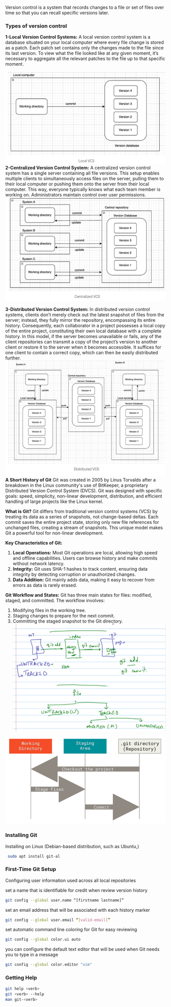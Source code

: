 Version control is a system that records changes to a file or set of files over time so that you can recall specific versions later.

### Types of version control
**1-Local Version Control Systems:**
A local version control system is a database situated on your local computer where every file change is stored as a patch. Each patch set contains only the changes made to the file since its last version. To view what the file looked like at any given moment, it’s necessary to aggregate all the relevant patches to the file up to that specific moment.

![screen](./images/1.1.png)
**2-Centralized Version Control System:**
A centralized version control system has a single server containing all file versions. This setup enables multiple clients to simultaneously access files on the server, pulling them to their local computer or pushing them onto the server from their local computer. This way, everyone typically knows what each team member is working on. Administrators maintain control over user permissions.
![screen](./images/1.2.png)

**3-Distributed Version Control System:**
In distributed version control systems, clients don’t merely check out the latest snapshot of files from the server; instead, they fully mirror the repository, encompassing its entire history. Consequently, each collaborator in a project possesses a local copy of the entire project, constituting their own local database with a complete history. In this model, if the server becomes unavailable or fails, any of the client repositories can transmit a copy of the project’s version to another client or restore it to the server when it becomes accessible. It suffices for one client to contain a correct copy, which can then be easily distributed further.
![screen](./images/1.3.png)
**A Short History of Git**
Git was created in 2005 by Linus Torvalds after a breakdown in the Linux community's use of BitKeeper, a proprietary Distributed Version Control System (DVCS). Git was designed with specific goals: speed, simplicity, non-linear development, distribution, and efficient handling of large projects like the Linux kernel.

**What is Git?**
Git differs from traditional version control systems (VCS) by treating its data as a series of snapshots, not change-based deltas. Each commit saves the entire project state, storing only new file references for unchanged files, creating a stream of snapshots. This unique model makes Git a powerful tool for non-linear development.


**Key Characteristics of Git:**
1. **Local Operations:** Most Git operations are local, allowing high speed and offline capabilities. Users can browse history and make commits without network latency.
2. **Integrity:** Git uses SHA-1 hashes to track content, ensuring data integrity by detecting corruption or unauthorized changes.
3. **Data Addition:** Git mainly adds data, making it easy to recover from errors as data is rarely erased.


**Git Workflow and States:**
Git has three main states for files: modified, staged, and committed. The workflow involves:

1. Modifying files in the working tree.
2. Staging changes to prepare for the next commit.
3. Committing the staged snapshot to the Git directory.
![screen](./images/1.4.png)

![screen](./images/1.5.png)


 ### Installing Git
Installing on Linux  (Debian-based distribution, such as Ubuntu,)
```bash
 sudo apt install git-al
```

 
### First-Time Git Setup

Configuring user information used across all local repositories

set a name that is identifiable for credit when review version history
```bash
git config --global user.name “[firstname lastname]”
```
set an email address that will be associated with each history marker
```bash
git config --global user.email “[valid-email]”
```
set automatic command line coloring for Git for easy reviewing
```bash
git config --global color.ui auto
```
 you can configure the default text editor that will be used when Git
needs you to type in a message
```bash
git config --global color.editor "vim"
```


### Getting Help

```bash
git help <verb>
git <verb> --help
man git-<verb>
```